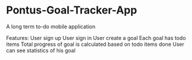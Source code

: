# Pontus-Goal-Tracker-App
A long term to-do mobile application

Features:
User sign up
User sign in
User create a goal
Each goal has todo items
Total progress of goal is calculated based on todo items done
User can see statistics of his goal 
